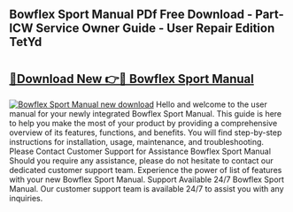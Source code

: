 ## Bowflex Sport Manual PDf Free Download - Part-lCW Service Owner Guide - User Repair Edition TetYd

# <h2><a href="http://bc36976.oget.top/?id=Bowflex+Sport+Manual">🔗Download New 👉🔴 Bowflex Sport Manual</a></h2>

[![Bowflex Sport Manual new download](https://i.imgur.com/5g1atiW.png)](http://bc36976.oget.top/?id=Bowflex+Sport+Manual)
Hello and welcome to the user manual for your newly integrated Bowflex Sport Manual. This guide is here to help you make the most of your product by providing a comprehensive overview of its features, functions, and benefits. You will find step-by-step instructions for installation, usage, maintenance, and troubleshooting. Please Contact Customer Support for Assistance Bowflex Sport Manual Should you require any assistance, please do not hesitate to contact our dedicated customer support team. Experience the power of list of features with your new Bowflex Sport Manual. Support Available 24/7 Bowflex Sport Manual. Our customer support team is available 24/7 to assist you with any inquiries.
